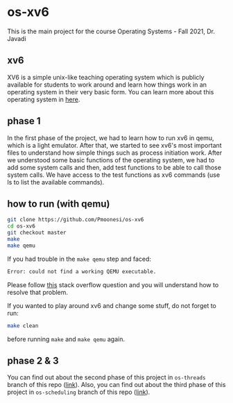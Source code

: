 # os-xv6
This is the main project for the course Operating Systems - Fall 2021, Dr. Javadi

## xv6
XV6 is a simple unix-like teaching operating system which is publicly available for students to work around and learn how things work in an operating system in their very basic form. You can learn more about this operating system in [here](https://pdos.csail.mit.edu/6.828/2012/xv6.html).

## phase 1
In the first phase of the project, we had to learn how to run xv6 in qemu, which is a light emulator. After that, we started to see xv6's most important files to understand how simple things such as process initiation work. After we understood some basic functions of the operating system, we had to add some system calls and then, add test functions to be able to call those system calls. We have access to the test functions as xv6 commands (use ls to list the available commands).

## how to run (with qemu)
```bash
git clone https://github.com/Pmoonesi/os-xv6
cd os-xv6
git checkout master
make
make qemu
```

If you had trouble in the `make qemu` step and faced:
```bash
Error: could not find a working QEMU executable.
```
Please follow [this](https://stackoverflow.com/questions/56507764/error-couldnt-find-a-working-qemu-executable) stack overflow question and you will understand how to resolve that problem.

If you wanted to play around xv6 and change some stuff, do not forget to run:
```bash
make clean
```
before running `make` and `make qemu` again.

## phase 2 & 3
You can find out about the second phase of this project in `os-threads` branch of this repo ([link](../../tree/os-threads/)). Also, you can find out about the third phase of this project in `os-scheduling` branch of this repo ([link](../../tree/os-scheduling/)).